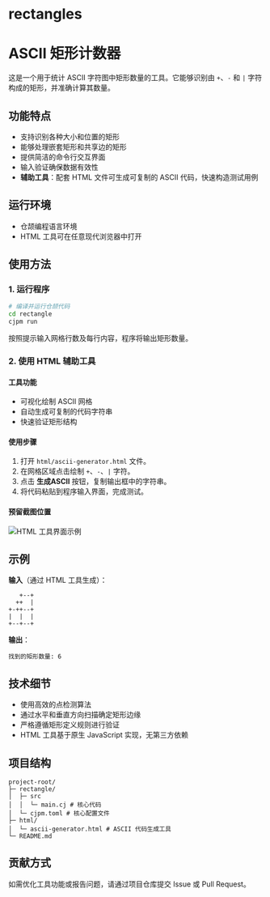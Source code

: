 # rectangles
# ASCII 矩形计数器  
这是一个用于统计 ASCII 字符图中矩形数量的工具。它能够识别由 `+`、`-` 和 `|` 字符构成的矩形，并准确计算其数量。


## 功能特点  
- 支持识别各种大小和位置的矩形  
- 能够处理嵌套矩形和共享边的矩形  
- 提供简洁的命令行交互界面  
- 输入验证确保数据有效性  
- **辅助工具**：配套 HTML 文件可生成可复制的 ASCII 代码，快速构造测试用例  


## 运行环境  
- 仓颉编程语言环境  
- HTML 工具可在任意现代浏览器中打开  


## 使用方法  

### 1. 运行程序  
```bash  
# 编译并运行仓颉代码  
cd rectangle
cjpm run  
```  
按照提示输入网格行数及每行内容，程序将输出矩形数量。  


### 2. 使用 HTML 辅助工具  
#### 工具功能  
- 可视化绘制 ASCII 网格  
- 自动生成可复制的代码字符串  
- 快速验证矩形结构  

#### 使用步骤  
1. 打开 `html/ascii-generator.html` 文件。  
2. 在网格区域点击绘制 `+`、`-`、`|` 字符。  
3. 点击 **生成ASCII** 按钮，复制输出框中的字符串。  
4. 将代码粘贴到程序输入界面，完成测试。  

#### 预留截图位置  
![HTML 工具界面示例](https://github.com/user-attachments/assets/9b7fcb97-ceec-443f-9fa9-7e9ca0c17f25)


## 示例  
**输入**（通过 HTML 工具生成）：  
```  
   +--+  
  ++  |  
+-++--+  
|  |  |  
+--+--+  
```  
**输出**：  
```  
找到的矩形数量: 6  
```  


## 技术细节  
- 使用高效的点检测算法  
- 通过水平和垂直方向扫描确定矩形边缘  
- 严格遵循矩形定义规则进行验证  
- HTML 工具基于原生 JavaScript 实现，无第三方依赖  


## 项目结构  
```  
project-root/  
├─ rectangle/  
│  ├─ src   
│  │  └─ main.cj # 核心代码
│  └─ cjpm.toml # 核心配置文件
├─ html/  
│  └─ ascii-generator.html # ASCII 代码生成工具  
└─ README.md  
```  


## 贡献方式  
如需优化工具功能或报告问题，请通过项目仓库提交 Issue 或 Pull Request。  
